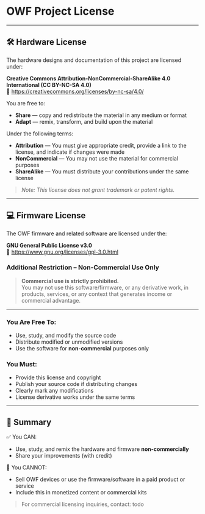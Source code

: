 # OWF Project License

---

## 🛠️ Hardware License

The hardware designs and documentation of this project are licensed under:

**Creative Commons Attribution-NonCommercial-ShareAlike 4.0 International (CC BY-NC-SA 4.0)**  
🔗 https://creativecommons.org/licenses/by-nc-sa/4.0/

You are free to:

- **Share** — copy and redistribute the material in any medium or format  
- **Adapt** — remix, transform, and build upon the material  

Under the following terms:

- **Attribution** — You must give appropriate credit, provide a link to the license, and indicate if changes were made  
- **NonCommercial** — You may not use the material for commercial purposes  
- **ShareAlike** — You must distribute your contributions under the same license

> _Note: This license does not grant trademark or patent rights._

---

## 💻 Firmware License

The OWF firmware and related software are licensed under the:

**GNU General Public License v3.0**  
🔗 https://www.gnu.org/licenses/gpl-3.0.html

### Additional Restriction – Non-Commercial Use Only

> **Commercial use is strictly prohibited.**  
> You may not use this software/firmware, or any derivative work, in products, services, or any context that generates income or commercial advantage.

---

### You Are Free To:

- Use, study, and modify the source code  
- Distribute modified or unmodified versions  
- Use the software for **non-commercial** purposes only

### You Must:

- Provide this license and copyright  
- Publish your source code if distributing changes  
- Clearly mark any modifications  
- License derivative works under the same terms

---

## 📌 Summary

✅ You CAN:
- Use, study, and remix the hardware and firmware **non-commercially**
- Share your improvements (with credit)

🚫 You CANNOT:
- Sell OWF devices or use the firmware/software in a paid product or service
- Include this in monetized content or commercial kits

> For commercial licensing inquiries, contact: todo
